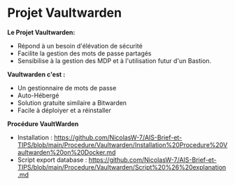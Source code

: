 # Projet Vaultwarden

**Le Projet Vaultwarden:**

- Répond à un besoin d'élévation de sécurité
- Facilite la gestion des mots de passe partagés
- Sensibilise à la gestion des MDP et à l'utilisation futur d'un Bastion.

**Vaultwarden c'est :**

- Un gestionnaire de mots de passe
- Auto-Hébergé
- Solution gratuite similaire a Bitwarden
- Facile à déploiyer et a réinstaller

**Procédure VaultWarden**
- Installation : https://github.com/NicolasW-7/AIS-Brief-et-TIPS/blob/main/Procedure/Vaultwarden/Installation%20Procedure%20Vaultwarden%20on%20Docker.md
- Script export database : https://github.com/NicolasW-7/AIS-Brief-et-TIPS/blob/main/Procedure/Vaultwarden/Script%20%26%20explanation.md
